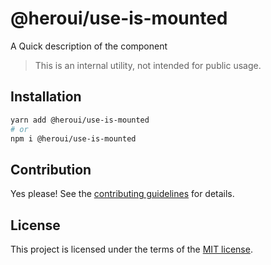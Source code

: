 # @heroui/use-is-mounted

A Quick description of the component

> This is an internal utility, not intended for public usage.

## Installation

```sh
yarn add @heroui/use-is-mounted
# or
npm i @heroui/use-is-mounted
```

## Contribution

Yes please! See the
[contributing guidelines](https://github.com/nextui-org/nextui/blob/master/CONTRIBUTING.md)
for details.

## License

This project is licensed under the terms of the
[MIT license](https://github.com/nextui-org/nextui/blob/master/LICENSE).
